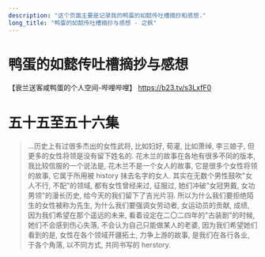 ```yaml
---
description: "这个页面主要是记录我的鸭蛋的如懿传吐槽摘抄和感想."
long_title: "鸭蛋的如懿传吐槽摘抄与感想 - 之枫"
---
```


# 鸭蛋的如懿传吐槽摘抄与感想

【衰兰送客咸鸭蛋的个人空间-哔哩哔哩】 https://b23.tv/s3LxfF0

# 五十五至五十六集

> ...历史上有过很多杰出的女性武将, 比如妇好, 荀灌, 比如萧绰, 李三娘子, 但更多的女性将领是没有留下姓名的. 花木兰的故事在各地有很多不同的版本, 我比较信服的一个说法是, 花木兰不是一个女人的故事, 它是很多个女性将领的故事, 它属于所用被 history 抹去名字的女人. 其实在无数个男性鼓吹"女人不行, 不配"的领域, 都有女性曾经来过, 征服过, 她们冲破"女冠男戴, 女功男领"的漫长历史, 给今天的我们留下了吉光片羽. 所以为什么我们要拒绝陌生的女性被称为先生, 为什么我们要强调女劳动者, 女运动员的贡献, 成绩, 因为我们希望在那个遥远的未来, 看着设定在二〇二四年的"古装剧"的时候, 她们不会感到伤心失落, 不会认为自己只能做某人的老婆, 因为我们希望她们看到的是, 女性在各个领域开疆拓土, 力争上游的故事, 是我们在各行各业, 于各个角落, 以不同方式, 共同书写的 herstory.

